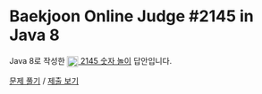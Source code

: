 # Baekjoon Online Judge #2145 in Java 8
Java 8로 작성한 [<img src="https://static.solved.ac/tier_small/4.svg" height="20" align="center">
2145 숫자 놀이](https://www.acmicpc.net/problem/2145) 답안입니다.

[문제 풀기](https://www.acmicpc.net/problem/2145) /
[제출 보기](https://www.acmicpc.net/source/87169590)
